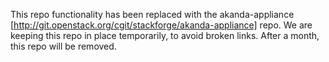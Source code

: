This repo functionality has been replaced with the 
akanda-appliance [http://git.openstack.org/cgit/stackforge/akanda-appliance]
repo. We are keeping this repo in place temporarily, to avoid broken
links. After a month, this repo will be removed.
